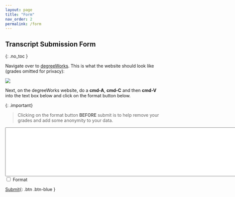```yaml
---
layout: page
title: "Form"
nav_order: 2
permalink: /form
---
```

## Transcript Submission Form
{: .no_toc }

Navigate over to [degreeWorks](https://degreeworks-prod-j.isc-seo.upenn.edu:9904/worksheets/WEB31). 
This is what the website should look like (grades omitted for privacy):

![]({{site.baseurl}}/assets/images/example.png) 

Next, on the degreeWorks website, do a **cmd-A**, **cmd-C** and then **cmd-V** into the text box below and click on the format button below.


{: .important}
> Clicking on the format button **BEFORE** submit is to help remove your grades and add some anonymity to your data. 


<textarea type="text" id="Name" rows="10" cols="90"></textarea>

<div>
  <input type="checkbox" name="uchk">
  <label for="uchk">Format</label>
</div>


[Submit](){: .btn .btn-blue }
